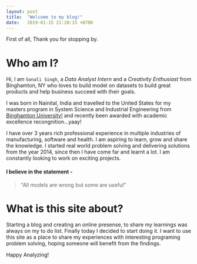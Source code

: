 ```yaml
---
layout: post
title:  "Welcome to my blog!"
date:   2019-01-15 21:28:15 +0700
---
```

First of all, Thank you for stopping by.

# Who am I?
Hi, I am `Sonali Singh`, a *Data Analyst Intern* and a *Creativity Enthusiast* from Binghamton, NY who loves to build model on datasets to build great products and help business succeed with their goals. 

I was born in Nainital, India and travelled to the United States for my masters program in System Science and Industrial Engineering from [Binghamton University!](https://www.binghamton.edu/) and recently been awarded with academic excellence recongnition...yaay!

I have over 3 years rich  professional experience in multiple industries of manufacturing, software and health. I am aspiring to learn, grow and share the knowledge. I started real world problem solving and delivering solutions from the year 2014, since then I have come far and learnt a lot. I am constantly looking to work on exciting projects.

#### I believe in the statement -
> "All models are wrong but some are useful"


# What is this site about?
Starting a blog and creating an online presense, to share my learnings was always on my to do list. Finally today I decided to start doing it.
I want to use this site as a place to share my experiences with interesting programing problem solving, hoping someone will benefit from the findings.

Happy Analyzing!

